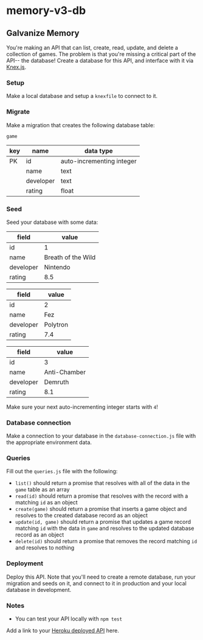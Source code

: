 # memory-v3-db

## Galvanize Memory

You're making an API that can list, create, read, update, and delete a collection of games. The problem is that you're missing a critical part of the API-- the database! Create a database for this API, and interface with it via [Knex.js](https://knexjs.org).

### Setup

Make a local database and setup a `knexfile` to connect to it.

### Migrate

Make a migration that creates the following database table:

`game`

| key | name       | data type                 |
| --- | ---------- | ------------------------- |
| PK  | id         | auto-incrementing integer |
|     | name       | text                      |
|     | developer  | text                      |
|     | rating     | float                     |

### Seed

Seed your database with some data:

| field      | value             |
| ---------- | ----------------- |
| id         | 1                 |
| name       | Breath of the Wild|
| developer  | Nintendo          |
| rating     | 8.5               |

| field      | value             |
| ---------- | ----------------- |
| id         | 2                 |
| name       | Fez               |
| developer  | Polytron          |
| rating     | 7.4               |

| field      | value             |
| ---------- | ----------------- |
| id         | 3                 |
| name       | Anti-Chamber      |
| developer  | Demruth           |
| rating     | 8.1               |


Make sure your next auto-incrementing integer starts with `4`!

### Database connection

Make a connection to your database in the `database-connection.js` file with the appropriate environment data.

### Queries

Fill out the `queries.js` file with the following:

* `list()` should return a promise that resolves with all of the data in the `game` table as an array
* `read(id)` should return a promise that resolves with the record with a matching `id` as an object
* `create(game)` should return a promise that inserts a game object and resolves to the created database record as an object
* `update(id, game)` should return a promise that updates a game record matching `id` with the data in `game` and resolves to the updated database record as an object
* `delete(id)` should return a promise that removes the record matching `id` and resolves to nothing

### Deployment

Deploy this API. Note that you'll need to create a remote database, run your migration and seeds on it, and connect to it in production and your local database in development.

### Notes

* You can test your API locally with `npm test`

Add a link to your [Heroku deployed API](https://galvanize-memory-v3.herokuapp.com/games) here.
